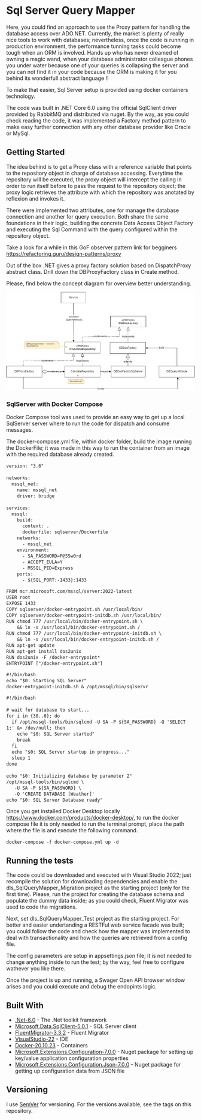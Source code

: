 # Sql Server Query Mapper

Here, you could find an approach to use the Proxy pattern for handling the database access over ADO.NET. Currently, the market is plenty of really nice tools to work with databases; nevertheless, once the code is running in production environment, the performance tunning tasks could become tough when an ORM is involved. Hands up who has never dreamed of owning a magic wand, when your database administrator colleague phones you under water because one of your queries is collapsing the server and you can not find it in your code because the ORM is making it for you behind its wonderfull abstract language !!

To make that easier, Sql Server setup is provided using docker containers technology.

The code was built in .NET Core 6.0 using the official SqlClient driver provided by RabbitMQ and distributed via nuget. By the way, as you could check reading the code, it was implemented a Factory method pattern to make easy further connection with any other database provider like Oracle or MySql.

## Getting Started

The idea behind is to get a Proxy class with a reference variable that points to the repository object in charge of database accessing. Everytime the repository will be executed, the proxy object will intercept the calling in order to run itself before to pass the request to the repository object; the proxy logic retrieves the attribute with which the repository was anotated by reflexion and invokes it.

There were implemented two attributes, one for manage the database connection and another for query execution. Both share the same foundations in their logic, building the concrete Data Access Object Factory and executing the Sql Command with the query configured within the repository object.

Take a look for a while in this GoF observer pattern link for begginers https://refactoring.guru/design-patterns/proxy

Out of the box .NET gives a proxy factory solution based on DispatchProxy abstract class. Drill down the DBProxyFactory class in Create method. 

Please, find below the concept diagram for overview better understanding.

![Concept diagram](https://github.com/dloira/dls_SqlServerQueryMapper/blob/master/concept_diagram.jpg)

### SqlServer with Docker Compose

Docker Compose tool was used to provide an easy way to get up a local SqlServer server where to run the code for dispatch and consume messages.

The docker-compose.yml file, within docker folder, build the image running the DockerFile; it was made in this way to run the container from an image with the required database already created.

```
version: "3.6"

networks:
  mssql_net:
    name: mssql_net
    driver: bridge
      
services:
  mssql:
    build:
      context: .
      dockerfile: sqlserver/Dockerfile
    networks:
      - mssql_net
    environment:
      - SA_PASSWORD=P@55w0rd
      - ACCEPT_EULA=Y
      - MSSQL_PID=Express
    ports:
      - ${SQL_PORT:-1433}:1433
```

```
FROM mcr.microsoft.com/mssql/server:2022-latest
USER root
EXPOSE 1433
COPY sqlserver/docker-entrypoint.sh /usr/local/bin/
COPY sqlserver/docker-entrypoint-initdb.sh /usr/local/bin/
RUN chmod 777 /usr/local/bin/docker-entrypoint.sh \
    && ln -s /usr/local/bin/docker-entrypoint.sh /
RUN chmod 777 /usr/local/bin/docker-entrypoint-initdb.sh \
    && ln -s /usr/local/bin/docker-entrypoint-initdb.sh /
RUN apt-get update
RUN apt-get install dos2unix
RUN dos2unix -F /docker-entrypoint*
ENTRYPOINT ["/docker-entrypoint.sh"]
```

```
#!/bin/bash
echo "$0: Starting SQL Server"
docker-entrypoint-initdb.sh & /opt/mssql/bin/sqlservr
```

```
#!/bin/bash

# wait for database to start...
for i in {30..0}; do
  if /opt/mssql-tools/bin/sqlcmd -U SA -P ${SA_PASSWORD} -Q 'SELECT 1;' &> /dev/null; then
    echo "$0: SQL Server started"
    break
  fi
  echo "$0: SQL Server startup in progress..."
  sleep 1
done

echo "$0: Initializing database by parameter 2"
/opt/mssql-tools/bin/sqlcmd \
   -U SA -P ${SA_PASSWORD} \
   -Q 'CREATE DATABASE [Weather]'
echo "$0: SQL Server Database ready"
```

Once you get installed Docker Desktop locally https://www.docker.com/products/docker-desktop/, to run the docker compose file it is only needed to run the terminal prompt, place the path where the file is and execute the following command.

```
docker-compose -f docker-compose.yml up -d
```

## Running the tests

The code could be downloaded and executed with Visual Studio 2022; just recompile the solution for downloading dependencies and enable the dls_SqlQueryMapper_Migration project as the starting project (only for the first time). Please, run the project for creating the database schema and populate the dummy data inside; as you could check, Fluent Migrator was used to code the migrations.

Next, set dls_SqlQueryMapper_Test project as the starting project. For better and easier undertanding a RESTFul web service facade was built; you could follow the code and check how the mapper was implemented to deal with transactionality and how the queries are retrieved from a config file. 

The config parameters are setup in appsettings.json file; it is not needed to change anything inside to run the test; by the way, feel free to configure wathever you like there. 

Once the project is up and running, a Swager Open API browser window arises and you could execute and debug the endopints logic.


## Built With

* [.Net-6.0](https://dotnet.microsoft.com/en-us/download/dotnet/6.0) - The .Net toolkit framework
* [Microsoft.Data.SqlClient-5.0.1](https://learn.microsoft.com/en-us/sql/connect/ado-net/introduction-microsoft-data-sqlclient-namespace?view=sql-server-ver16) - SQL Server client
* [FluentMigrator-3.3.2](https://fluentmigrator.github.io/) - Fluent Migrator
* [VisualStudio-22](https://visualstudio.microsoft.com/es/vs/community/) - IDE
* [Docker-20.10.23](https://www.docker.com/) - Containers
* [Microsoft.Extensions.Configuration-7.0.0](https://learn.microsoft.com/en-us/dotnet/api/microsoft.extensions.configuration?view=dotnet-plat-ext-7.0) - Nuget package for setting up key/value application configuration properties 
* [Microsoft.Extensions.Configuration.Json-7.0.0](https://docs.microsoft.com/en-us/dotnet/api/microsoft.extensions.configuration.json?view=dotnet-plat-ext-7.0) - Nuget package for getting up configuration data from JSON file

## Versioning

I use [SemVer](http://semver.org/) for versioning. For the versions available, see the tags on this repository. 
